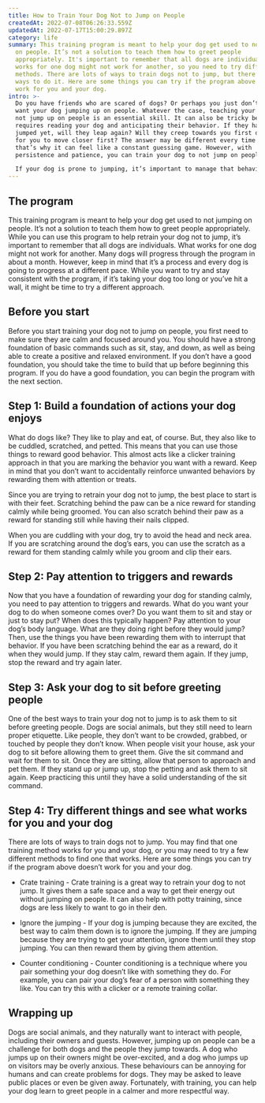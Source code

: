 ```yaml
---
title: How to Train Your Dog Not to Jump on People
createdAt: 2022-07-08T06:26:33.559Z
updatedAt: 2022-07-17T15:00:29.897Z
category: life
summary: This training program is meant to help your dog get used to not jumping
  on people. It’s not a solution to teach them how to greet people
  appropriately. It's important to remember that all dogs are individuals. What
  works for one dog might not work for another, so you need to try different
  methods. There are lots of ways to train dogs not to jump, but there are many
  ways to do it. Here are some things you can try if the program above doesn’t
  work for you and your dog.
intro: >-
  Do you have friends who are scared of dogs? Or perhaps you just don’t
  want your dog jumping up on people. Whatever the case, teaching your dog to
  not jump up on people is an essential skill. It can also be tricky because it
  requires reading your dog and anticipating their behavior. If they haven’t
  jumped yet, will they leap again? Will they creep towards you first or wait
  for you to move closer first? The answer may be different every time and
  that’s why it can feel like a constant guessing game. However, with
  persistence and patience, you can train your dog to not jump on people.

  If your dog is prone to jumping, it’s important to manage that behavior before moving onto this training program. Dogs commonly jump for one of three reasons: They are excited and overstimulated; they want something from you such as food or attention; or they see it as a way of getting nearer to something else (this could be either the person you don’t want them leaping at or something else nearby).
---
```


## The program

This training program is meant to help your dog get used to not jumping on people. It’s not a solution to teach them how to greet people appropriately. While you can use this program to help retrain your dog not to jump, it’s important to remember that all dogs are individuals. What works for one dog might not work for another.
Many dogs will progress through the program in about a month. However, keep in mind that it’s a process and every dog is going to progress at a different pace. While you want to try and stay consistent with the program, if it’s taking your dog too long or you’ve hit a wall, it might be time to try a different approach.

## Before you start

Before you start training your dog not to jump on people, you first need to make sure they are calm and focused around you. You should have a strong foundation of basic commands such as sit, stay, and down, as well as being able to create a positive and relaxed environment. If you don’t have a good foundation, you should take the time to build that up before beginning this program. If you do have a good foundation, you can begin the program with the next section.

## Step 1: Build a foundation of actions your dog enjoys

What do dogs like? They like to play and eat, of course. But, they also like to be cuddled, scratched, and petted. This means that you can use those things to reward good behavior. This almost acts like a clicker training approach in that you are marking the behavior you want with a reward. Keep in mind that you don’t want to accidentally reinforce unwanted behaviors by rewarding them with attention or treats.

Since you are trying to retrain your dog not to jump, the best place to start is with their feet. Scratching behind the paw can be a nice reward for standing calmly while being groomed. You can also scratch behind their paw as a reward for standing still while having their nails clipped.

When you are cuddling with your dog, try to avoid the head and neck area. If you are scratching around the dog’s ears, you can use the scratch as a reward for them standing calmly while you groom and clip their ears.

## Step 2: Pay attention to triggers and rewards

Now that you have a foundation of rewarding your dog for standing calmly, you need to pay attention to triggers and rewards. What do you want your dog to do when someone comes over? Do you want them to sit and stay or just to stay put? When does this typically happen? Pay attention to your dog’s body language. What are they doing right before they would jump? Then, use the things you have been rewarding them with to interrupt that behavior. If you have been scratching behind the ear as a reward, do it when they would jump. If they stay calm, reward them again. If they jump, stop the reward and try again later.

## Step 3: Ask your dog to sit before greeting people

One of the best ways to train your dog not to jump is to ask them to sit before greeting people. Dogs are social animals, but they still need to learn proper etiquette. Like people, they don’t want to be crowded, grabbed, or touched by people they don’t know.
When people visit your house, ask your dog to sit before allowing them to greet them. Give the sit command and wait for them to sit. Once they are sitting, allow that person to approach and pet them. If they stand up or jump up, stop the petting and ask them to sit again. Keep practicing this until they have a solid understanding of the sit command.

## Step 4: Try different things and see what works for you and your dog

There are lots of ways to train dogs not to jump. You may find that one training method works for you and your dog, or you may need to try a few different methods to find one that works. Here are some things you can try if the program above doesn’t work for you and your dog.

- Crate training - Crate training is a great way to retrain your dog to not jump. It gives them a safe space and a way to get their energy out without jumping on people. It can also help with potty training, since dogs are less likely to want to go in their den.

- Ignore the jumping - If your dog is jumping because they are excited, the best way to calm them down is to ignore the jumping. If they are jumping because they are trying to get your attention, ignore them until they stop jumping. You can then reward them by giving them attention.

- Counter conditioning - Counter conditioning is a technique where you pair something your dog doesn’t like with something they do. For example, you can pair your dog’s fear of a person with something they like. You can try this with a clicker or a remote training collar.

## Wrapping up

Dogs are social animals, and they naturally want to interact with people, including their owners and guests. However, jumping up on people can be a challenge for both dogs and the people they jump towards. A dog who jumps up on their owners might be over-excited, and a dog who jumps up on visitors may be overly anxious. These behaviours can be annoying for humans and can create problems for dogs. They may be asked to leave public places or even be given away. Fortunately, with training, you can help your dog learn to greet people in a calmer and more respectful way.
